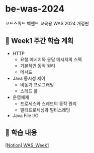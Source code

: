 # be-was-2024
코드스쿼드 백엔드 교육용 WAS 2024 개정판

## 📅 Week1 주간 학습 계획
- HTTP
  - 요청 메시지와 응답 메시지의 스펙
  - 기본적인 동작 원리
  - 메서드
- Java 동시성 제어 
  - 비동기 프로그래밍
  - 스레드 풀
- 운영체제
  - 프로세스와 스레드의 동작 원리
  - 멀티프로세싱과 멀티스레딩
- Java File I/O

## 📝 학습 내용
[[Notion] WAS_Week1](https://suave-respect-34c.notion.site/WAS_Week1-41f56ad9dff54206b95505dd4f0783b0?pvs=4)
